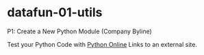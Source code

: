 # datafun-01-utils
P1: Create a New Python Module (Company Byline)

Test your Python Code with [Python Online](https://www.online-python.com)
Links to an external site.
